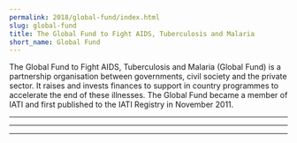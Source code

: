 ```yaml
---
permalink: 2018/global-fund/index.html
slug: global-fund
title: The Global Fund to Fight AIDS, Tuberculosis and Malaria
short_name: Global Fund
---
```


The Global Fund to Fight AIDS, Tuberculosis and Malaria (Global Fund) is a partnership organisation between governments, civil society and the private sector. It raises and invests finances to support in country programmes to accelerate the end of these illnesses. The Global Fund became a member of IATI and first published to the IATI Registry in November 2011.

---



---



---

